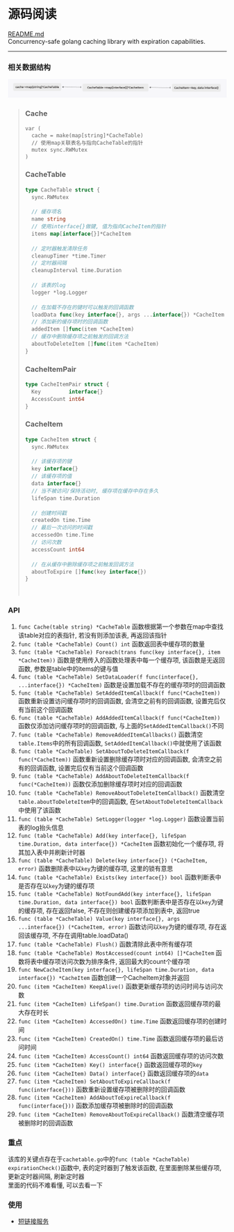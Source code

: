 # 源码阅读

[README.md](https://github.com/muesli/cache2go)<br>
Concurrency-safe golang caching library with expiration capabilities.

---

### **相关数据结构**
![struct](./doc/struct.png)
>
> <h3>Cache</h3>
>
> ```golang
> var (
> 	cache = make(map[string]*CacheTable)
> 	// 使用map关联表名与指向CacheTable的指针
> 	mutex sync.RWMutex
> )
> ```
>
> <h3>CacheTable</h3>
>
> ```go
> type CacheTable struct {
> 	sync.RWMutex
> 
> 	// 缓存项名
> 	name string
> 	// 使用interface{}做键, 值为指向CacheItem的指针
> 	items map[interface{}]*CacheItem
> 
> 	// 定时器触发清除任务
> 	cleanupTimer *time.Timer
> 	// 定时器间隔
> 	cleanupInterval time.Duration
> 
> 	// 该表的log
> 	logger *log.Logger
> 
> 	// 在加载不存在的键时可以触发的回调函数
> 	loadData func(key interface{}, args ...interface{}) *CacheItem
> 	// 添加新的缓存项时的回调函数
> 	addedItem []func(item *CacheItem)
> 	// 缓存中删除缓存项之前触发的回调方法
> 	aboutToDeleteItem []func(item *CacheItem)
> }
> ```
>
> <h3>CacheItemPair</h3>
>
> ```go
> type CacheItemPair struct {
> 	Key         interface{}
> 	AccessCount int64
> }
> ```
>
> <h3>CacheItem</h3>
>
> ```go
> type CacheItem struct {
> 	sync.RWMutex
> 
> 	// 该缓存项的键
> 	key interface{}
> 	// 该缓存项的值
> 	data interface{}
> 	// 当不被访问/保持活动时, 缓存项在缓存中存在多久
> 	lifeSpan time.Duration
> 
> 	// 创建时间戳
> 	createdOn time.Time
> 	// 最后一次访问的时间戳
> 	accessedOn time.Time
> 	// 访问次数
> 	accessCount int64
> 
> 	// 在从缓存中删除缓存项之前触发回调方法
> 	aboutToExpire []func(key interface{})
> }
> ```
><br>

### **API**
1. `func Cache(table string) *CacheTable` 函数根据第一个参数在map中查找该table对应的表指针, 若没有则添加该表, 再返回该指针
2. `func (table *CacheTable) Count() int` 函数返回表中缓存项的数量
3. `func (table *CacheTable) Foreach(trans func(key interface{}, item *CacheItem))` 函数是使用传入的函数处理表中每一个缓存项, 该函数是无返回函数, 参数是table中的items的键与值
4. `func (table *CacheTable) SetDataLoader(f func(interface{}, ...interface{}) *CacheItem)` 函数是设置加载不存在的缓存项时的回调函数
5. `func (table *CacheTable) SetAddedItemCallback(f func(*CacheItem))` 函数重新设置访问缓存项时的回调函数, 会清空之前有的回调函数, 设置完后仅有当前这个回调函数
6. `func (table *CacheTable) AddAddedItemCallback(f func(*CacheItem))` 函数仅添加访问缓存项时的回调函数, 与上面的`SetAddedItemCallback()`不同
7. `func (table *CacheTable) RemoveAddedItemCallbacks()` 函数清空`table.Items`中的所有回调函数, `SetAddedItemCallback()`中就使用了该函数
8. `func (table *CacheTable) SetAboutToDeleteItemCallback(f func(*CacheItem))` 函数重新设置删除缓存项时对应的回调函数, 会清空之前有的回调函数, 设置完后仅有当前这个回调函数
9. `func (table *CacheTable) AddAboutToDeleteItemCallback(f func(*CacheItem))` 函数仅添加删除缓存项时对应的回调函数
10. `func (table *CacheTable) RemoveAboutToDeleteItemCallback()` 函数清空`table.aboutToDeleteItem`中的回调函数, 在`SetAboutToDeleteItemCallback`中使用了该函数
11. `func (table *CacheTable) SetLogger(logger *log.Logger)` 函数设置当前表的log抬头信息
12. `func (table *CacheTable) Add(key interface{}, lifeSpan time.Duration, data interface{}) *CacheItem` 函数初始化一个缓存项, 将其加入表中并刷新计时器
13. `func (table *CacheTable) Delete(key interface{}) (*CacheItem, error)` 函数删除表中以`key`为键的缓存项, 这里的锁有意思
14. `func (table *CacheTable) Exists(key interface{}) bool` 函数判断表中是否存在以`key`为键的缓存项
15. `func (table *CacheTable) NotFoundAdd(key interface{}, lifeSpan time.Duration, data interface{}) bool` 函数判断表中是否存在以`key`为键的缓存项, 存在返回false, 不存在则创建缓存项添加到表中, 返回true
16. `func (table *CacheTable) Value(key interface{}, args ...interface{}) (*CacheItem, error)` 函数访问以`key`为键的缓存项, 存在返回该缓存项, 不存在调用table.loadData()
17. `func (table *CacheTable) Flush()` 函数清除此表中所有缓存项
18. `func (table *CacheTable) MostAccessed(count int64) []*CacheItem` 函数将表中缓存项访问次数为排序条件, 返回最大的count个缓存项
19. `func NewCacheItem(key interface{}, lifeSpan time.Duration, data interface{}) *CacheItem` 函数创建一个CacheItem对象并返回
20. `func (item *CacheItem) KeepAlive()` 函数更新缓存项的访问时间与访问次数
21. `func (item *CacheItem) LifeSpan() time.Duration` 函数返回缓存项的最大存在时长
22. `func (item *CacheItem) AccessedOn() time.Time` 函数返回缓存项的创建时间
23. `func (item *CacheItem) CreatedOn() time.Time` 函数返回缓存项的最后访问时间
24. `func (item *CacheItem) AccessCount() int64` 函数返回缓存项的访问次数
25. `func (item *CacheItem) Key() interface{}` 函数返回缓存项的`key`
26. `func (item *CacheItem) Data() interface{}` 函数返回缓存项的`data`
27. `func (item *CacheItem) SetAboutToExpireCallback(f func(interface{}))` 函数重新设置缓存项被删除时的回调函数
28. `func (item *CacheItem) AddAboutToExpireCallback(f func(interface{}))` 函数添加缓存项被删除时的回调函数
29. `func (item *CacheItem) RemoveAboutToExpireCallback()` 函数清空缓存项被删除时的回调函数

### **重点**
该库的关键点存在于`cachetable.go`中的`func (table *CacheTable) expirationCheck()`函数中, 表的定时器到了触发该函数, 在里面删除某些缓存项, 更新定时器间隔, 刷新定时器<br>
里面的代码不难看懂, 可以去看一下

### **使用**
- [短链接服务](https://github.com/iccy-code/Short-link)